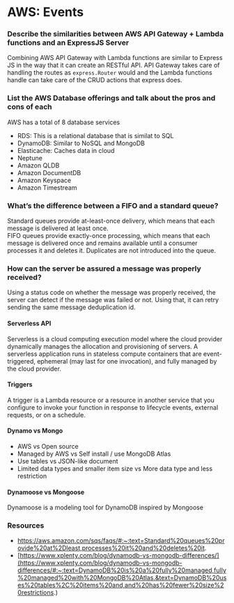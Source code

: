# AWS: Events

### Describe the similarities between AWS API Gateway + Lambda functions and an ExpressJS Server

Combining AWS API Gateway with Lambda functions are similar to Express JS in the way that it can create an RESTful API. API Gateway takes care of handling the routes as
`express.Router` would and the Lambda functions handle can take care of the CRUD actions that express does.

### List the AWS Database offerings and talk about the pros and cons of each
AWS has a total of 8 database services
- RDS: This is a relational database that is similat to SQL
- DynamoDB: Similar to NoSQL and MongoDB
- Elasticache: Caches data in cloud
- Neptune
- Amazon QLDB
- Amazon DocumentDB
- Amazon Keyspace
- Amazon Timestream

### What’s the difference between a FIFO and a standard queue?

Standard queues provide at-least-once delivery, which means that each message is delivered at least once.  
FIFO queues provide exactly-once processing, which means that each message is delivered once and remains available until a consumer processes it and deletes it. 
Duplicates are not introduced into the queue.

### How can the server be assured a message was properly received?

Using a status code on whether the message was properly received, the server can detect if the message was failed or not. Using that, it can retry sending the same 
message deduplication id.

#### Serverless API
Serverless is a cloud computing execution model where the cloud provider dynamically manages the allocation and provisioning of servers. A serverless application 
runs in stateless compute containers that are event-triggered, ephemeral (may last for one invocation), and fully managed by the cloud provider.
#### Triggers
A trigger is a Lambda resource or a resource in another service that you configure to invoke your function in response to lifecycle events, external requests, 
or on a schedule.
#### Dynamo vs Mongo
- AWS vs Open source
- Managed by AWS vs Self install / use MongoDB Atlas
- Use tables vs JSON-like document
- Limited data types and smaller item size vs More data type and less restriction

#### Dynamoose vs Mongoose
Dynamoose is a modeling tool for DynamoDB inspired by Mongoose


### Resources
- https://aws.amazon.com/sqs/faqs/#:~:text=Standard%20queues%20provide%20at%2Dleast,processes%20it%20and%20deletes%20it.
- [https://www.xplenty.com/blog/dynamodb-vs-mongodb-differences/](https://www.xplenty.com/blog/dynamodb-vs-mongodb-differences/#:~:text=DynamoDB%20is%20a%20fully%20managed,fully%20managed%20with%20MongoDB%20Atlas.&text=DynamoDB%20uses%20tables%2C%20items%20and,and%20has%20fewer%20size%20restrictions.)
